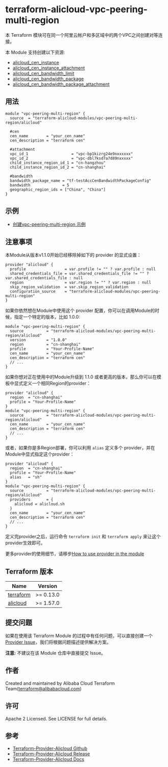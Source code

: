 terraform-alicloud-vpc-peering-multi-region
=====================================================================

本 Terraform 模块可在同一个阿里云帐户和多区域中的两个VPC之间创建对等连接。

本 Module 支持创建以下资源:

* [alicloud_cen_instance](https://www.terraform.io/docs/providers/alicloud/r/cen_instance.html)
* [alicloud_cen_instance_attachment](https://www.terraform.io/docs/providers/alicloud/r/cen_instance_attachment.html)
* [alicloud_cen_bandwidth_limit](https://www.terraform.io/docs/providers/alicloud/r/cen_bandwidth_limit.html)
* [alicloud_cen_bandwidth_package](https://www.terraform.io/docs/providers/alicloud/r/cen_bandwidth_package.html)
* [alicloud_cen_bandwidth_package_attachment](https://www.terraform.io/docs/providers/alicloud/r/cen_bandwidth_package_attachment.html)

## 用法

```hcl
module "vpc-peering-multi-region" {
  source  = "terraform-alicloud-modules/vpc-peering-multi-region/alicloud"

  #cen
  cen_name        = "your_cen_name"
  cen_description = "terraform cen"

  #attachment
  vpc_id_1                   = "vpc-bp1kizrg24e9nxxxxxx"
  vpc_id_2                   = "vpc-dbl7ksd7a7d89nxxxxx"
  child_instance_region_id_1 = "cn-hangzhou"
  child_instance_region_id_2 = "cn-shanghai"

  #bandwidth
  bandwidth_package_name = "tf-testAccCenBandwidthPackageConfig"
  bandwidth              = 5
  geographic_region_ids = ["China", "China"]
}
```

## 示例

* [创建vpc-peering-multi-region 示例](https://github.com/terraform-alicloud-modules/terraform-alicloud-vpc-peering-multi-region/tree/master/examples/complete)

## 注意事项
本Module从版本v1.1.0开始已经移除掉如下的 provider 的显式设置：

```hcl
provider "alicloud" {
  profile                 = var.profile != "" ? var.profile : null
  shared_credentials_file = var.shared_credentials_file != "" ? var.shared_credentials_file : null
  region                  = var.region != "" ? var.region : null
  skip_region_validation  = var.skip_region_validation
  configuration_source    = "terraform-alicloud-modules/vpc-peering-multi-region"
}
```

如果你依然想在Module中使用这个 provider 配置，你可以在调用Module的时候，指定一个特定的版本，比如 1.0.0:

```hcl
module "vpc-peering-multi-region" {
  source          = "terraform-alicloud-modules/vpc-peering-multi-region/alicloud"
  version         = "1.0.0"
  region          = "cn-shanghai"
  profile         = "Your-Profile-Name"
  cen_name        = "your_cen_name"
  cen_description = "terraform cen"
  // ...
}
```

如果你想对正在使用中的Module升级到 1.1.0 或者更高的版本，那么你可以在模板中显式定义一个相同Region的provider：
```hcl
provider "alicloud" {
  region  = "cn-shanghai"
  profile = "Your-Profile-Name"
}
module "vpc-peering-multi-region" {
  source          = "terraform-alicloud-modules/vpc-peering-multi-region/alicloud"
  cen_name        = "your_cen_name"
  cen_description = "terraform cen"
  // ...
}
```
或者，如果你是多Region部署，你可以利用 `alias` 定义多个 provider，并在Module中显式指定这个provider：

```hcl
provider "alicloud" {
  region  = "cn-shanghai"
  profile = "Your-Profile-Name"
  alias   = "sh"
}
module "vpc-peering-multi-region" {
  source          = "terraform-alicloud-modules/vpc-peering-multi-region/alicloud"
  providers       = {
    alicloud = alicloud.sh
  }
  cen_name        = "your_cen_name"
  cen_description = "terraform cen"
  // ...
}
```

定义完provider之后，运行命令 `terraform init` 和 `terraform apply` 来让这个provider生效即可。

更多provider的使用细节，请移步[How to use provider in the module](https://www.terraform.io/docs/language/modules/develop/providers.html#passing-providers-explicitly)

## Terraform 版本

| Name | Version |
|------|---------|
| <a name="requirement_terraform"></a> [terraform](#requirement\_terraform) | >= 0.13.0 |
| <a name="requirement_alicloud"></a> [alicloud](#requirement\_alicloud) | >= 1.57.0 |

提交问题
------
如果在使用该 Terraform Module 的过程中有任何问题，可以直接创建一个 [Provider Issue](https://github.com/terraform-providers/terraform-provider-alicloud/issues/new)，我们将根据问题描述提供解决方案。

**注意:** 不建议在该 Module 仓库中直接提交 Issue。

作者
-------
Created and maintained by Alibaba Cloud Terraform Team(terraform@alibabacloud.com)

许可
----
Apache 2 Licensed. See LICENSE for full details.

参考
---------
* [Terraform-Provider-Alicloud Github](https://github.com/terraform-providers/terraform-provider-alicloud)
* [Terraform-Provider-Alicloud Release](https://releases.hashicorp.com/terraform-provider-alicloud/)
* [Terraform-Provider-Alicloud Docs](https://www.terraform.io/docs/providers/alicloud/index.html)
